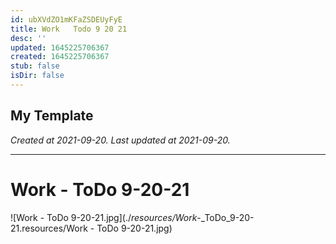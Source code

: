 ```yaml
---
id: ubXVdZO1mKFaZSDEUyFyE
title: Work   Todo 9 20 21
desc: ''
updated: 1645225706367
created: 1645225706367
stub: false
isDir: false
---
```

My Template
---

_Created at 2021-09-20._
_Last updated at 2021-09-20._




---

# Work - ToDo 9-20-21


![Work - ToDo 9-20-21.jpg](./_resources/Work_-_ToDo_9-20-21.resources/Work - ToDo 9-20-21.jpg)

